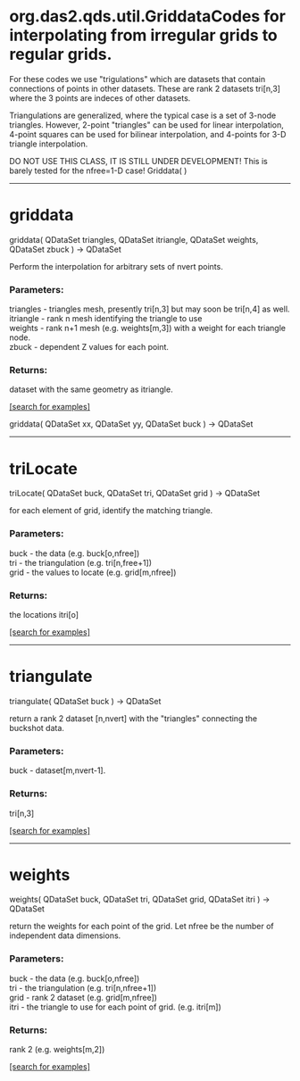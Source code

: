 # org.das2.qds.util.GriddataCodes for interpolating from irregular grids to regular grids.
 
 For these codes we use "trigulations" which are datasets that contain connections
 of points in other datasets.  These are rank 2 datasets tri[n,3] where the 3 points are
 indeces of other datasets.
 
 Triangulations are generalized, where the typical case is a set of 3-node triangles.  However,
 2-point "triangles" can be used for linear interpolation, 4-point squares can be used for bilinear 
 interpolation, and 4-points for 3-D triangle interpolation. 
 
 DO NOT USE THIS CLASS, IT IS STILL UNDER DEVELOPMENT!  This is barely tested for the nfree=1-D case!
Griddata( )


***
<a name="griddata"></a>
# griddata
griddata( QDataSet triangles, QDataSet itriangle, QDataSet weights, QDataSet zbuck ) &rarr; QDataSet

Perform the interpolation for arbitrary sets of nvert points.

### Parameters:
triangles - triangles mesh, presently tri[n,3] but may soon be tri[n,4] as well.
<br>itriangle - rank n mesh identifying the triangle to use
<br>weights - rank n+1 mesh (e.g. weights[m,3]) with a weight for each triangle node.
<br>zbuck - dependent Z values for each point.

### Returns:
dataset with the same geometry as itriangle.

<a href="https://github.com/autoplot/dev/search?q=griddata&unscoped_q=griddata">[search for examples]</a>

griddata( QDataSet xx, QDataSet yy, QDataSet buck ) &rarr; QDataSet<br>
***
<a name="triLocate"></a>
# triLocate
triLocate( QDataSet buck, QDataSet tri, QDataSet grid ) &rarr; QDataSet

for each element of grid, identify the matching triangle.

### Parameters:
buck - the data (e.g. buck[o,nfree])
<br>tri - the triangulation (e.g. tri[n,free+1])
<br>grid - the values to locate (e.g. grid[m,nfree])

### Returns:
the locations itri[o]

<a href="https://github.com/autoplot/dev/search?q=triLocate&unscoped_q=triLocate">[search for examples]</a>

***
<a name="triangulate"></a>
# triangulate
triangulate( QDataSet buck ) &rarr; QDataSet

return a rank 2 dataset [n,nvert] with the "triangles" connecting the buckshot data.

### Parameters:
buck - dataset[m,nvert-1].

### Returns:
tri[n,3]

<a href="https://github.com/autoplot/dev/search?q=triangulate&unscoped_q=triangulate">[search for examples]</a>

***
<a name="weights"></a>
# weights
weights( QDataSet buck, QDataSet tri, QDataSet grid, QDataSet itri ) &rarr; QDataSet

return the weights for each point of the grid.  Let nfree be the number of independent data dimensions.

### Parameters:
buck - the data (e.g. buck[o,nfree])
<br>tri - the triangulation (e.g. tri[n,nfree+1])
<br>grid - rank 2 dataset (e.g. grid[m,nfree])
<br>itri - the triangle to use for each point of grid. (e.g. itri[m])

### Returns:
rank 2 (e.g. weights[m,2])

<a href="https://github.com/autoplot/dev/search?q=weights&unscoped_q=weights">[search for examples]</a>

